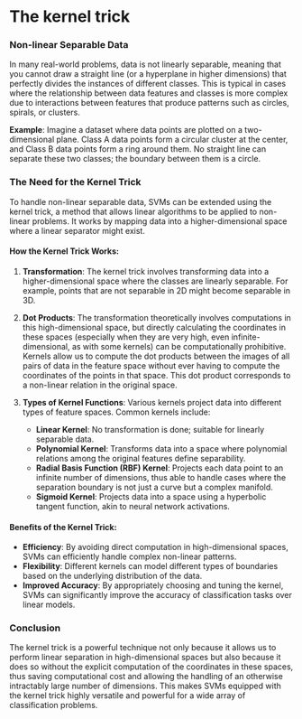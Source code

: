# The  kernel trick

### Non-linear Separable Data

In many real-world problems, data is not linearly separable, meaning that you cannot draw a straight line (or a hyperplane in higher dimensions) that perfectly divides the instances of different classes. This is typical in cases where the relationship between data features and classes is more complex due to interactions between features that produce patterns such as circles, spirals, or clusters. 

**Example**: Imagine a dataset where data points are plotted on a two-dimensional plane. Class A data points form a circular cluster at the center, and Class B data points form a ring around them. No straight line can separate these two classes; the boundary between them is a circle.

### The Need for the Kernel Trick

To handle non-linear separable data, SVMs can be extended using the kernel trick, a method that allows linear algorithms to be applied to non-linear problems. It works by mapping data into a higher-dimensional space where a linear separator might exist.

#### **How the Kernel Trick Works:**

1. **Transformation**: The kernel trick involves transforming data into a higher-dimensional space where the classes are linearly separable. For example, points that are not separable in 2D might become separable in 3D.

2. **Dot Products**: The transformation theoretically involves computations in this high-dimensional space, but directly calculating the coordinates in these spaces (especially when they are very high, even infinite-dimensional, as with some kernels) can be computationally prohibitive. Kernels allow us to compute the dot products between the images of all pairs of data in the feature space without ever having to compute the coordinates of the points in that space. This dot product corresponds to a non-linear relation in the original space.

3. **Types of Kernel Functions**: Various kernels project data into different types of feature spaces. Common kernels include:
   - **Linear Kernel**: No transformation is done; suitable for linearly separable data.
   - **Polynomial Kernel**: Transforms data into a space where polynomial relations among the original features define separability.
   - **Radial Basis Function (RBF) Kernel**: Projects each data point to an infinite number of dimensions, thus able to handle cases where the separation boundary is not just a curve but a complex manifold.
   - **Sigmoid Kernel**: Projects data into a space using a hyperbolic tangent function, akin to neural network activations.

#### **Benefits of the Kernel Trick**:
- **Efficiency**: By avoiding direct computation in high-dimensional spaces, SVMs can efficiently handle complex non-linear patterns.
- **Flexibility**: Different kernels can model different types of boundaries based on the underlying distribution of the data.
- **Improved Accuracy**: By appropriately choosing and tuning the kernel, SVMs can significantly improve the accuracy of classification tasks over linear models.

### Conclusion

The kernel trick is a powerful technique not only because it allows us to perform linear separation in high-dimensional spaces but also because it does so without the explicit computation of the coordinates in these spaces, thus saving computational cost and allowing the handling of an otherwise intractably large number of dimensions. This makes SVMs equipped with the kernel trick highly versatile and powerful for a wide array of classification problems.
